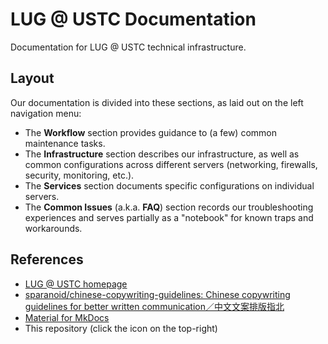 # LUG @ USTC Documentation

Documentation for LUG @ USTC technical infrastructure.

## Layout

Our documentation is divided into these sections, as laid out on the left navigation menu:

- The **Workflow** section provides guidance to (a few) common maintenance tasks.
- The **Infrastructure** section describes our infrastructure, as well as common configurations across different servers (networking, firewalls, security, monitoring, etc.).
- The **Services** section documents specific configurations on individual servers.
- The **Common Issues** (a.k.a. **FAQ**) section records our troubleshooting experiences and serves partially as a "notebook" for known traps and workarounds.

## References

- [LUG @ USTC homepage](https://lug.ustc.edu.cn/)
- [sparanoid/chinese-copywriting-guidelines: Chinese copywriting guidelines for better written communication／中文文案排版指北](https://github.com/sparanoid/chinese-copywriting-guidelines)
- [Material for MkDocs](https://squidfunk.github.io/mkdocs-material/)
- This repository (click the icon on the top-right)
